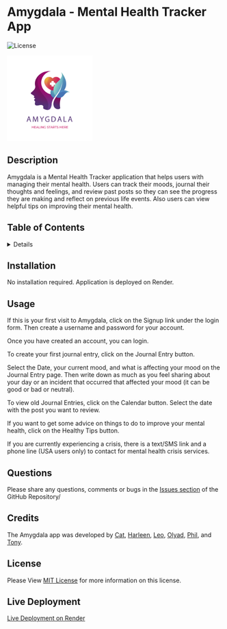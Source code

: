 # Amygdala - Mental Health Tracker App

![License](https://img.shields.io/badge/License-MIT-yellow.svg)

<img src="./client/src/assets/logo/amygdala_logo.png" alt="Amygdala Logo" width="200" height="200">

## Description

Amygdala is a Mental Health Tracker application that helps users with managing their mental health. Users can track their moods, journal their thoughts and feelings, and review past posts so they can see the progress they are making and reflect on previous life events. Also users can view helpful tips on improving their mental health.

## Table of Contents
<details>
<ol>
<li><a href="#installation">Installation</a></li>
<li><a href="#usage">Usage</a></li>
<li><a href="#questions">Questions</a></li>
<li><a href="#credits">Credits</a></li>
<li><a href="#license">License</a></li>
</ol>
</details>

## Installation<a id="installation"></a>

No installation required. Application is deployed on Render.

## Usage<a id="usage"></a>

If this is your first visit to Amygdala, click on the Signup link under the login form. Then create a username and password for your account.

Once you have created an account, you can login.

To create your first journal entry, click on the Journal Entry button.

Select the Date, your current mood, and what is affecting your mood on the Journal Entry page. Then write down as much as you feel sharing about your day or an incident that occurred that affected your mood (it can be good or bad or neutral).

To view old Journal Entries, click on the Calendar button. Select the date with the post you want to review.

If you want to get some advice on things to do to improve your mental health, click on the Healthy Tips button.

If you are currently experiencing a crisis, there is a text/SMS link and a phone line (USA users only) to contact for mental health crisis services.

## Questions<a id="questions"></a>

Please share any questions, comments or bugs in the <a href="https://github.com/ChinaCat1998/Amygdala-App/issues">Issues section</a> of the GitHub Repository/

## Credits<a id="credits"></a>

The Amygdala app was developed by <a href="https://github.com/ChinaCat1998">Cat</a>, <a href="https://github.com/Harleenkahlon11">Harleen</a>,
<a href="https://github.com/Leo-webdev7">Leo</a>, <a href="https://github.com/thymetime">Olyad</a>, <a href="https://github.com/PhilipMcF">Phil</a>, and <a href="https://github.com/sketchyTK">Tony</a>.

## License
Please View <a href="https://github.com/ChinaCat1998/Amygdala-App?tab=MIT-1-ov-file">MIT License</a> for more information on this license.

## Live Deployment

<a href="https://amygdala.onrender.com/">Live Deployment on Render</a>